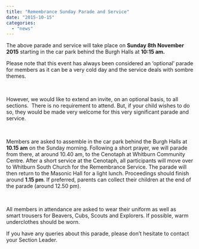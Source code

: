 ```yaml
---
title: "Remembrance Sunday Parade and Service"
date: "2015-10-15"
categories: 
  - "news"
---
```


The above parade and service will take place on **Sunday 8th November 2015** starting in the car park behind the Burgh Halls at **10:15 am.**

<!--more-->

Please note that this event has always been considered an ‘optional’ parade for members as it can be a very cold day and the service deals with sombre themes.

 

However, we would like to extend an invite, on an optional basis, to all sections.  There is no requirement to attend. But, if your child wishes to do so, they would be made very welcome for this very significant parade and service.

 

Members are asked to assemble in the car park behind the Burgh Halls at **10.15 am** on the Sunday morning. Following a short prayer, we will parade from there, at around 10.40 am, to the Cenotaph at Whitburn Community Centre. After a short service at the Cenotaph, all participants will move over to Whitburn South Church for the Remembrance Service. The parade will then return to the Masonic Hall for a light lunch. Proceedings should finish around **1.15 pm**. If preferred, parents can collect their children at the end of the parade (around 12.50 pm).

 

All members in attendance are asked to wear their uniform as well as smart trousers for Beavers, Cubs, Scouts and Explorers. If possible, warm underclothes should be worn.

If you have any queries about this parade, please don’t hesitate to contact your Section Leader.
